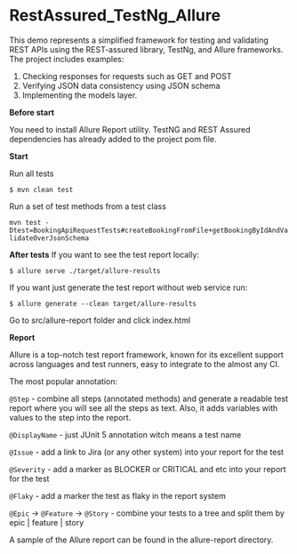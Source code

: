 # RestAssured_TestNg_Allure
This demo represents a simplified framework for testing and validating REST APIs using the REST-assured library, TestNg, and Allure frameworks. The project includes examples:

1. Checking responses for requests such as GET and POST
2. Verifying JSON data consistency using JSON schema
3. Implementing the models layer.

**Before start**

You need to install Allure Report utility.
TestNG and  REST Assured dependencies has already added to the project pom file.

**Start**

Run all tests

```$ mvn clean test ```

Run a set of test methods from a test class

```mvn test -Dtest=BookingApiRequestTests#createBookingFromFile+getBookingByIdAndValidateOverJsonSchema```

**After tests**
If you want to see the test report locally:

```$ allure serve ./target/allure-results```

If you want just generate the test report without web service run:

```$ allure generate --clean target/allure-results```

Go to src/allure-report folder and click index.html


**Report**

Allure is a top-notch test report framework, known for its excellent support across languages and test runners, easy to integrate to the almost any CI.

The most popular annotation:

`@Step` - combine all steps (annotated methods) and generate a readable test report where you will see all the steps as text. Also, it adds variables with values to the step into the report.

`@DisplayName` - just JUnit 5 annotation witch means a test name

`@Issue` - add a link to Jira (or any other system) into your report for the test

`@Severity` - add a marker as BLOCKER or CRITICAL and etc into your report for the test

`@Flaky` - add a marker the test as flaky in the report system

`@Epic` -> `@Feature` -> `@Story` - combine your tests to a tree and split them by epic | feature | story

A sample of the Allure report can be found in the allure-report directory.
